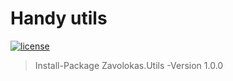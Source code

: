 # Handy utils
[![license](https://img.shields.io/github/license/mashape/apistatus.svg?style=flat-square)]()

> Install-Package Zavolokas.Utils -Version 1.0.0
